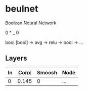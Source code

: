 # beulnet
Boolean Neural Network


0	*	_	0


bool	[bool] -> avg -> relu -> bool -> ...


## Layers

| In | Conx | Smoosh | Node |
|---|---|---|---|
| 0 | 0.145 | 0 | ... |
